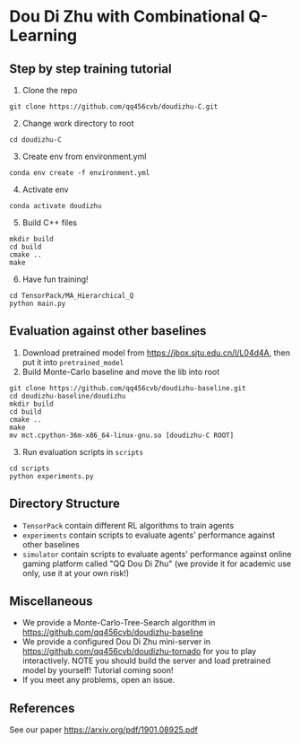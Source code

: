# Dou Di Zhu with Combinational Q-Learning
## Step by step training tutorial
1. Clone the repo
``` 
git clone https://github.com/qq456cvb/doudizhu-C.git
```
2. Change work directory to root
``` 
cd doudizhu-C
```
3. Create env from environment.yml
``` 
conda env create -f environment.yml
```
4. Activate env
```
conda activate doudizhu
```
5. Build C++ files
```
mkdir build
cd build
cmake ..
make
```
6. Have fun training!
```
cd TensorPack/MA_Hierarchical_Q
python main.py
```

## Evaluation against other baselines
1. Download pretrained model from https://jbox.sjtu.edu.cn/l/L04d4A, then put it into `pretrained_model`
2. Build Monte-Carlo baseline and move the lib into root
```
git clone https://github.com/qq456cvb/doudizhu-baseline.git
cd doudizhu-baseline/doudizhu
mkdir build
cd build
cmake ..
make
mv mct.cpython-36m-x86_64-linux-gnu.so [doudizhu-C ROOT]
```
3. Run evaluation scripts in `scripts`
```
cd scripts
python experiments.py
```
## Directory Structure
* `TensorPack` contain different RL algorithms to train agents
* `experiments` contain scripts to evaluate agents' performance against other baselines
* `simulator` contain scripts to evaluate agents' performance against online gaming platform called "QQ Dou Di Zhu" (we provide it for academic use only, use it at your own risk!)
## Miscellaneous
* We provide a Monte-Carlo-Tree-Search algorithm in https://github.com/qq456cvb/doudizhu-baseline
* We provide a configured Dou Di Zhu mini-server in https://github.com/qq456cvb/doudizhu-tornado for you to play interactively. NOTE you should build the server and load pretrained model by yourself! Tutorial coming soon!
* If you meet any problems, open an issue.
## References
See our paper https://arxiv.org/pdf/1901.08925.pdf
